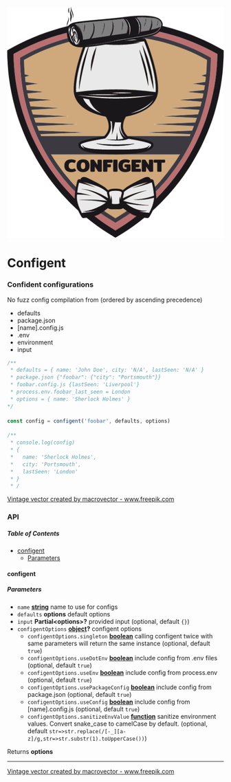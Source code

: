 <div align="center">
<img src="https://github.com/roxiness/configent/raw/master/configent.png" alt="configent">
</div>

# Configent

### Confident configurations

No fuzz config compilation from (ordered by ascending precedence)

-   defaults
-   package.json
-   [name].config.js
-   .env
-   environment
-   input



```javascript
/** 
 * defaults = { name: 'John Doe', city: 'N/A', lastSeen: 'N/A' }
 * package.json {"foobar": {"city": "Portsmouth"}}
 * foobar.config.js {lastSeen: 'Liverpool'}
 * process.env.foobar_last_seen = London
 * options = { name: 'Sherlock Holmes' }
*/

const config = configent('foobar', defaults, options)

/**
 * console.log(config)
 * {
 *   name: 'Sherlock Holmes',
 *   city: 'Portsmouth',
 *   lastSeen: 'London'  
 * }
 * /
```

<a href="https://www.freepik.com/vectors/vintage">Vintage vector created by macrovector - www.freepik.com</a>

### API

<!-- Generated by documentation.js. Update this documentation by updating the source code. -->

##### Table of Contents

-   [configent](#configent)
    -   [Parameters](#parameters)

#### configent

##### Parameters

-   `name` **[string](https://developer.mozilla.org/docs/Web/JavaScript/Reference/Global_Objects/String)** name to use for configs
-   `defaults` **options** default options
-   `input` **Partial&lt;options>?** provided input (optional, default `{}`)
-   `configentOptions` **[object](https://developer.mozilla.org/docs/Web/JavaScript/Reference/Global_Objects/Object)?** configent options
    -   `configentOptions.singleton` **[boolean](https://developer.mozilla.org/docs/Web/JavaScript/Reference/Global_Objects/Boolean)** calling configent twice with same parameters will return the same instance (optional, default `true`)
    -   `configentOptions.useDotEnv` **[boolean](https://developer.mozilla.org/docs/Web/JavaScript/Reference/Global_Objects/Boolean)** include config from .env files (optional, default `true`)
    -   `configentOptions.useEnv` **[boolean](https://developer.mozilla.org/docs/Web/JavaScript/Reference/Global_Objects/Boolean)** include config from process.env (optional, default `true`)
    -   `configentOptions.usePackageConfig` **[boolean](https://developer.mozilla.org/docs/Web/JavaScript/Reference/Global_Objects/Boolean)** include config from package.json (optional, default `true`)
    -   `configentOptions.useConfig` **[boolean](https://developer.mozilla.org/docs/Web/JavaScript/Reference/Global_Objects/Boolean)** include config from [name].config.js (optional, default `true`)
    -   `configentOptions.sanitizeEnvValue` **[function](https://developer.mozilla.org/docs/Web/JavaScript/Reference/Statements/function)** sanitize environment values. Convert snake_case to camelCase by default. (optional, default `str=>str.replace(/[-_][a-z]/g,str=>str.substr(1).toUpperCase())`)

Returns **options** 

---

<a href="https://www.freepik.com/vectors/vintage">Vintage vector created by macrovector - www.freepik.com</a>
